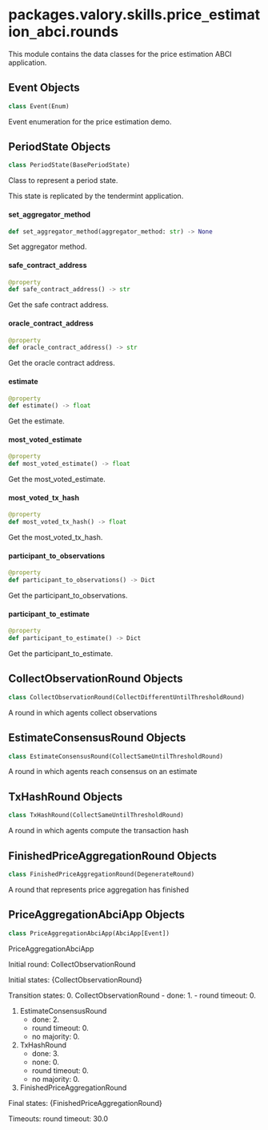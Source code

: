 <a id="packages.valory.skills.price_estimation_abci.rounds"></a>

# packages.valory.skills.price`_`estimation`_`abci.rounds

This module contains the data classes for the price estimation ABCI application.

<a id="packages.valory.skills.price_estimation_abci.rounds.Event"></a>

## Event Objects

```python
class Event(Enum)
```

Event enumeration for the price estimation demo.

<a id="packages.valory.skills.price_estimation_abci.rounds.PeriodState"></a>

## PeriodState Objects

```python
class PeriodState(BasePeriodState)
```

Class to represent a period state.

This state is replicated by the tendermint application.

<a id="packages.valory.skills.price_estimation_abci.rounds.PeriodState.set_aggregator_method"></a>

#### set`_`aggregator`_`method

```python
def set_aggregator_method(aggregator_method: str) -> None
```

Set aggregator method.

<a id="packages.valory.skills.price_estimation_abci.rounds.PeriodState.safe_contract_address"></a>

#### safe`_`contract`_`address

```python
@property
def safe_contract_address() -> str
```

Get the safe contract address.

<a id="packages.valory.skills.price_estimation_abci.rounds.PeriodState.oracle_contract_address"></a>

#### oracle`_`contract`_`address

```python
@property
def oracle_contract_address() -> str
```

Get the oracle contract address.

<a id="packages.valory.skills.price_estimation_abci.rounds.PeriodState.estimate"></a>

#### estimate

```python
@property
def estimate() -> float
```

Get the estimate.

<a id="packages.valory.skills.price_estimation_abci.rounds.PeriodState.most_voted_estimate"></a>

#### most`_`voted`_`estimate

```python
@property
def most_voted_estimate() -> float
```

Get the most_voted_estimate.

<a id="packages.valory.skills.price_estimation_abci.rounds.PeriodState.most_voted_tx_hash"></a>

#### most`_`voted`_`tx`_`hash

```python
@property
def most_voted_tx_hash() -> float
```

Get the most_voted_tx_hash.

<a id="packages.valory.skills.price_estimation_abci.rounds.PeriodState.participant_to_observations"></a>

#### participant`_`to`_`observations

```python
@property
def participant_to_observations() -> Dict
```

Get the participant_to_observations.

<a id="packages.valory.skills.price_estimation_abci.rounds.PeriodState.participant_to_estimate"></a>

#### participant`_`to`_`estimate

```python
@property
def participant_to_estimate() -> Dict
```

Get the participant_to_estimate.

<a id="packages.valory.skills.price_estimation_abci.rounds.CollectObservationRound"></a>

## CollectObservationRound Objects

```python
class CollectObservationRound(CollectDifferentUntilThresholdRound)
```

A round in which agents collect observations

<a id="packages.valory.skills.price_estimation_abci.rounds.EstimateConsensusRound"></a>

## EstimateConsensusRound Objects

```python
class EstimateConsensusRound(CollectSameUntilThresholdRound)
```

A round in which agents reach consensus on an estimate

<a id="packages.valory.skills.price_estimation_abci.rounds.TxHashRound"></a>

## TxHashRound Objects

```python
class TxHashRound(CollectSameUntilThresholdRound)
```

A round in which agents compute the transaction hash

<a id="packages.valory.skills.price_estimation_abci.rounds.FinishedPriceAggregationRound"></a>

## FinishedPriceAggregationRound Objects

```python
class FinishedPriceAggregationRound(DegenerateRound)
```

A round that represents price aggregation has finished

<a id="packages.valory.skills.price_estimation_abci.rounds.PriceAggregationAbciApp"></a>

## PriceAggregationAbciApp Objects

```python
class PriceAggregationAbciApp(AbciApp[Event])
```

PriceAggregationAbciApp

Initial round: CollectObservationRound

Initial states: {CollectObservationRound}

Transition states:
0. CollectObservationRound
    - done: 1.
    - round timeout: 0.
1. EstimateConsensusRound
    - done: 2.
    - round timeout: 0.
    - no majority: 0.
2. TxHashRound
    - done: 3.
    - none: 0.
    - round timeout: 0.
    - no majority: 0.
3. FinishedPriceAggregationRound

Final states: {FinishedPriceAggregationRound}

Timeouts:
    round timeout: 30.0

